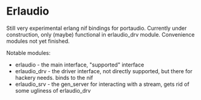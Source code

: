 Erlaudio
========

Still very experimental erlang nif bindings for portaudio. Currently under construction, only (maybe) functional in erlaudio_drv module. Convenience modules not yet finished.

Notable modules:
 *  erlaudio - the main interface, "supported" interface
 *  erlaudio_drv - the driver interface, not directly supported, but there for hackery needs. binds to the nif
 *  erlaudio_srv - the gen_server for interacting with a stream, gets rid of some ugliness of erlaudio_drv
